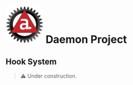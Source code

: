 # ![Appc Daemon logo](../images/appc-daemon.png) Daemon Project

## Hook System

> :warning: Under construction.
